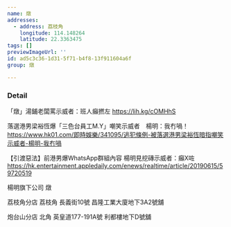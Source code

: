 ```yaml
---
name: 燉
addresses:
  - address: 荔枝角
    longitude: 114.148264
    latitude: 22.3363475
tags: []
previewImageUrl: ''
id: ad5c3c36-1d31-5f71-b4f8-13f911604a6f
group: 燉

---
```

### Detail
「燉」湯鋪老闆罵示威者：班人癲撚左
https://lih.kg/cOMHhS

落選港男梁裕恆爆「三色台員工M.Y」嘲笑示威者　楊明：我冇喎！
https://www.hk01.com/即時娛樂/341095/逃犯條例-被落選港男梁裕恆暗指嘲笑示威者-楊明-我冇喎

【引渡惡法】前港男爆WhatsApp群組內容 楊明見挖磚示威者：癲X咗
https://hk.entertainment.appledaily.com/enews/realtime/article/20190615/59720519

楊明旗下公司
燉

荔枝角分店
荔枝角
長義街10號
昌隆工業大廈地下3A2號舖

炮台山分店
北角
英皇道177-191A號
利都樓地下D號舖
